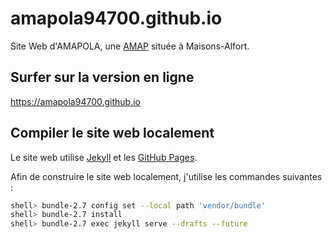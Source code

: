 # amapola94700.github.io

Site Web d'AMAPOLA, une [AMAP](http://www.amap-idf.org/qu_est-ce_qu_une_amap_176.php) située à Maisons-Alfort.

## Surfer sur la version en ligne

https://amapola94700.github.io

## Compiler le site web localement

Le site web utilise [Jekyll](https://jekyllrb.com) et les [GitHub Pages](https://docs.github.com/en/pages).

Afin de construire le site web localement, j'utilise les commandes suivantes :

```bash
shell> bundle-2.7 config set --local path 'vendor/bundle'
shell> bundle-2.7 install
shell> bundle-2.7 exec jekyll serve --drafts --future
```
